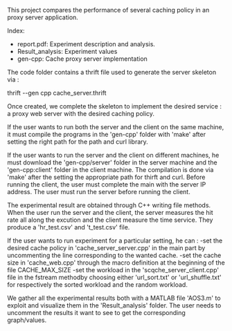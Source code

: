 This project compares the performance of several caching policy in an proxy server application.

Index:
- report.pdf: Experiment description and analysis.
- Result_analysis: Experiment values
- gen-cpp: Cache proxy server implementation




The code folder contains a thrift file used to generate the server skeleton via : 

thrift --gen cpp cache_server.thrift

Once created, we complete the skeleton to implement the desired service : a proxy web server with the desired caching policy.

If the user wants to run both the server and the client on the same machine, it must compile the programs in the 'gen-cpp' folder with 'make' after setting the right path for the path and curl library.

If the user wants to run the server and the client on different machines, he must download the 'gen-cpp/server' folder in the server machine and the 'gen-cpp:client' folder in the client machine. The compilation is done via 'make' after the setting the appropriate path for thirft and curl. 
Before running the client, the user must complete the main with the server IP address. The user must run the server before running the client.

The experimental result are obtained through C++ writing file methods. When the user run the server and the client, the server measures the hit rate all along the excution and the client measure the time service. They produce a 'hr_test.csv' and 't_test.csv' file. 

If the user wants to run experiment for a particular setting, he can : 
-set the desired cache policy in 'cache_server_server.cpp' in the main part by uncommenting the line corresponding to the wanted cache.
-set the cache size in 'cache_web.cpp' through the macro definition at the beginning of the file CACHE_MAX_SIZE
-set the workload in the 'scqche_server_client.cpp' file in the fstream methodby choosing either 'url_sort.txt' or 'url_shuffle.txt' for respectively the
sorted workload and the random workload.

We gather all the experimental results both with a MATLAB file 'AOS3.m' to exploit and visualize them in the 'Result_analysis' folder. The user needs to uncomment the results it want to see to get the corresponding graph/values.
